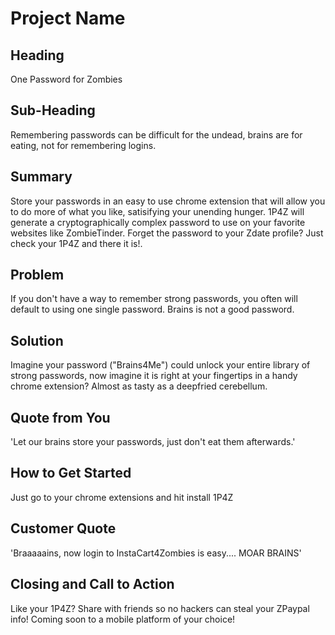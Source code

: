 # Project Name #

<!-- 
> This material was originally posted [here](http://www.quora.com/What-is-Amazons-approach-to-product-development-and-product-management). It is reproduced here for posterities sake.

There is an approach called "working backwards" that is widely used at Amazon. They work backwards from the customer, rather than starting with an idea for a product and trying to bolt customers onto it. While working backwards can be applied to any specific product decision, using this approach is especially important when developing new products or features.

For new initiatives a product manager typically starts by writing an internal press release announcing the finished product. The target audience for the press release is the new/updated product's customers, which can be retail customers or internal users of a tool or technology. Internal press releases are centered around the customer problem, how current solutions (internal or external) fail, and how the new product will blow away existing solutions.

If the benefits listed don't sound very interesting or exciting to customers, then perhaps they're not (and shouldn't be built). Instead, the product manager should keep iterating on the press release until they've come up with benefits that actually sound like benefits. Iterating on a press release is a lot less expensive than iterating on the product itself (and quicker!).

If the press release is more than a page and a half, it is probably too long. Keep it simple. 3-4 sentences for most paragraphs. Cut out the fat. Don't make it into a spec. You can accompany the press release with a FAQ that answers all of the other business or execution questions so the press release can stay focused on what the customer gets. My rule of thumb is that if the press release is hard to write, then the product is probably going to suck. Keep working at it until the outline for each paragraph flows. 

Oh, and I also like to write press-releases in what I call "Oprah-speak" for mainstream consumer products. Imagine you're sitting on Oprah's couch and have just explained the product to her, and then you listen as she explains it to her audience. That's "Oprah-speak", not "Geek-speak".

Once the project moves into development, the press release can be used as a touchstone; a guiding light. The product team can ask themselves, "Are we building what is in the press release?" If they find they're spending time building things that aren't in the press release (overbuilding), they need to ask themselves why. This keeps product development focused on achieving the customer benefits and not building extraneous stuff that takes longer to build, takes resources to maintain, and doesn't provide real customer benefit (at least not enough to warrant inclusion in the press release).
 -->
 
## Heading ##
  One Password for Zombies

## Sub-Heading ##
  Remembering passwords can be difficult for the undead, brains are for eating, not for remembering logins.

## Summary ##
  Store your passwords in an easy to use chrome extension that will allow you to do more of what you like, satisifying your unending hunger.  1P4Z will generate a cryptographically complex password to use on your favorite websites like ZombieTinder.  Forget the password to your Zdate profile? Just check your 1P4Z and there it is!.

## Problem ##
  If you don't have a way to remember strong passwords, you often will default to using one single password.  Brains is not a good password.

## Solution ##
  Imagine your password ("Brains4Me") could unlock your entire library of strong passwords, now imagine it is right at your fingertips in a handy chrome extension?  Almost as tasty as a deepfried cerebellum.

## Quote from You ##
  'Let our brains store your passwords, just don't eat them afterwards.'

## How to Get Started ##
  Just go to your chrome extensions and hit install 1P4Z

## Customer Quote ##
  'Braaaaains, now login to InstaCart4Zombies is easy.... MOAR BRAINS'

## Closing and Call to Action ##
  Like your 1P4Z?  Share with friends so no hackers can steal your ZPaypal info! Coming soon to a mobile platform of your choice!